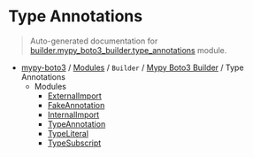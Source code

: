 # Type Annotations

> Auto-generated documentation for [builder.mypy_boto3_builder.type_annotations](https://github.com/vemel/mypy_boto3/blob/master/builder/mypy_boto3_builder/type_annotations/__init__.py) module.

- [mypy-boto3](../../../README.md#mypy_boto3) / [Modules](../../../MODULES.md#mypy-boto3-modules) / `Builder` / [Mypy Boto3 Builder](../index.md#mypy-boto3-builder) / Type Annotations
    - Modules
        - [ExternalImport](external_import.md#externalimport)
        - [FakeAnnotation](fake_annotation.md#fakeannotation)
        - [InternalImport](internal_import.md#internalimport)
        - [TypeAnnotation](type_annotation.md#typeannotation)
        - [TypeLiteral](type_literal.md#typeliteral)
        - [TypeSubscript](type_subscript.md#typesubscript)
